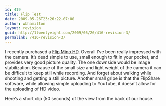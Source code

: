 ```yaml
---
id: 419
title: Flip Test
date: 2009-05-26T23:26:22-07:00
author: wbhamilton
layout: revision
guid: http://1twentyeight.com/2009/05/26/416-revision-3/
permalink: /416-revision-3/
---
```

I recently purchased a [Flip Mino HD](http://www.theflip.com/products_flip_mino.shtml#scene=sceneMain). Overall I&#8217;ve been really impressed with the camera. It&#8217;s dead simple to use, small enough to fit in your pocket, and provides very good picture quality. The one downside would be image stabilization. Because of the small size and light weight of the camera it can be difficult to keep still while recording. And forget about walking while shooting and getting a still picture. Another small gripe is that the FlipShare software, while allowing simple uploading to YouTube, it doesn&#8217;t allow for the uploading of HD video.

Here&#8217;s a short clip (50 seconds) of the view from the back of our house.